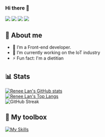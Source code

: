 ### Hi there 👋

[![](https://img.shields.io/badge/linkedin-%230077B5.svg?style=for-the-badge&logo=linkedin)](https://www.linkedin.com/in/ysl0628/)
[![](https://img.shields.io/badge/Instagram-E4405F?style=for-the-badge&logo=instagram&logoColor=white)](https://www.instagram.com/whatsulook/)
[![](https://img.shields.io/badge/Gmail-D14836?style=for-the-badge&logo=gmail&logoColor=white)](yihsinlan@gmail.com)
[![](https://img.shields.io/badge/Spotify-1ED760?style=for-the-badge&logo=spotify&logoColor=white)](https://open.spotify.com/user/ysl0628)

🍙 About me
---

- 🌱 I’m a Front-end developer.
- 🔭 I’m currently working on the IoT industry
- ⚡ Fun fact: I'm a dietitian

📊 Stats
---

[![Renee Lan's GitHub stats](https://github-readme-stats.vercel.app/api?username=ysl0628&theme=dark&card_width=495)](https://github.com/anuraghazra/github-readme-stats)
<br/>
[![Renee Lan's Top Langs](https://github-readme-stats.vercel.app/api/top-langs/?username=ysl0628&theme=dark&layout=compact&card_width=495)](https://github.com/anuraghazra/github-readme-stats)
<br/>
![GitHub Streak](https://github-readme-streak-stats.herokuapp.com/?user=ysl0628&theme=dark&count_private=true&bg_color=0d1116&title_color=ce09ec&text_color=a4aacb&icon_color=007ec6)

🧰 My toolbox
---
[![My Skills](https://skillicons.dev/icons?i=html,css,javascript,typescript,react,nextjs,materialui,tailwind,bootstrap,scss,redux,prisma,docker,figma,firebase,nestjs,mongodb,aws,ps,illustrator&perline=5&theme=dark)](https://skillicons.dev)

<!--
**ysl0628/ysl0628** is a ✨ _special_ ✨ repository because its `README.md` (this file) appears on your GitHub profile.

Here are some ideas to get you started:

- 🔭 I’m currently working on ...
- 🌱 I’m currently learning ...
- 👯 I’m looking to collaborate on ...
- 🤔 I’m looking for help with ...
- 💬 Ask me about ...
- 📫 How to reach me: ...
- 😄 Pronouns: ...
- ⚡ Fun fact: ...
-->
